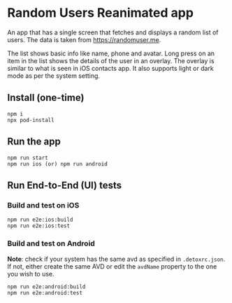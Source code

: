 # Random Users Reanimated app

An app that has a single screen that fetches and displays a random list of users. The data is taken from https://randomuser.me.

The list shows basic info like name, phone and avatar. Long press on an item in the list shows the details of the user in an overlay. The overlay is similar to what is seen in iOS contacts app. It also supports light or dark mode as per the system setting.

## Install (one-time)

```
npm i
npx pod-install
```

## Run the app

```
npm run start
npm run ios (or) npm run android
```

## Run End-to-End (UI) tests

### Build and test on iOS

```
npm run e2e:ios:build
npm run e2e:ios:test
```

### Build and test on Android

**Note**: check if your system has the same avd as specified in `.detoxrc.json`. If not, either create the same AVD or edit the `avdName` property to the one you wish to use.

```
npm run e2e:android:build
npm run e2e:android:test
```
